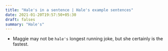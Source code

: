 ```yaml
---
title: "Hale's in a sentence | Hale's example sentences"
date: 2021-01-20T19:57:50+05:30
draft: falses
summary: "Hale's"
---
```

- Maggie may not be `hale's` longest running joke, but she certainly is the fastest.
                 
